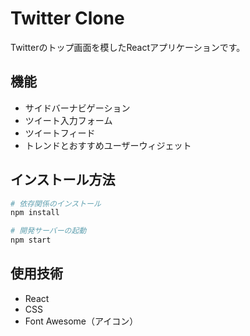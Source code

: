 # Twitter Clone

Twitterのトップ画面を模したReactアプリケーションです。

## 機能

- サイドバーナビゲーション
- ツイート入力フォーム
- ツイートフィード
- トレンドとおすすめユーザーウィジェット

## インストール方法

```bash
# 依存関係のインストール
npm install

# 開発サーバーの起動
npm start
```

## 使用技術

- React
- CSS
- Font Awesome（アイコン）